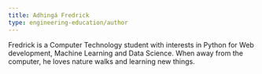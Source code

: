 ```yaml
---
title: Adhingá Fredrick
type: engineering-education/author
---
```

Fredrick is a Computer Technology student with interests in Python for Web development, Machine Learning and Data Science. When away from the computer, he loves nature walks and learning new things. 
 